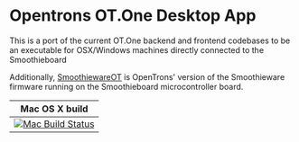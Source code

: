 # Opentrons OT.One Desktop App

This is a port of the current OT.One backend and frontend codebases to be an executable for OSX/Windows machines directly connected to the Smoothieboard

Additionally, [SmoothiewareOT](https://github.com/Opentrons/SmoothiewareOT) is OpenTrons' version of the Smoothieware firmware running on the Smoothieboard microcontroller board.



| Mac OS X build       |
|:--------------------:|
| [![Mac Build Status](https://travis-ci.org/OpenTrons/otone_backend.svg?branch=32-add-ci-cd-pipeline-for-mac-app)](https://travis-ci.org/OpenTrons/otone_backend) |
